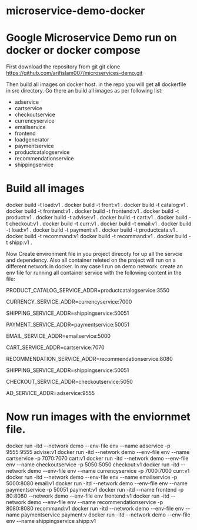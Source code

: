# microservice-demo-docker
# Google Microservice Demo run on docker or docker compose
First download the repository from git 
git clone https://github.com/arifislam007/microservices-demo.git

Then build all images on docker host. in the repo you will get all dockerfile in src directory. Go there an build all images as per following list:
- adservice
- cartservice
- checkoutservice
- currencyservice
- emailservice
- frontend
- loadgenerator
- paymentservice
- productcatalogservice
- recommendationservice
- shippingservice

# Build all images 
docker build -t load:v1 .
docker build -t front:v1 .
docker build -t catalog:v1 .
docker build -t frontend:v1 .
docker build -t frontend:v1 .
docker build -t product:v1 .
docker build -t advise:v1 .
docker build -t cart:v1 .
docker build -t checkout:v1 .
docker build -t curr:v1 .
docker build -t email:v1 .
docker build -t load:v1 .
docker build -t payment:v1 .
docker build -t productcata:v1 .
docker build -t recommand:v1
docker build -t recommand:v1 .
docker build -t shipp:v1 .


Now Create environment file in you project direcoty for up all the servcie and dependency. Also all container releted on the project will run on a different network in docker. In my case I run on demo network. 
create an env file for running all container service with the following content in the file:

PRODUCT_CATALOG_SERVICE_ADDR=productcatalogservice:3550

CURRENCY_SERVICE_ADDR=currencyservice:7000

SHIPPING_SERVICE_ADDR=shippingservice:50051

PAYMENT_SERVICE_ADDR=paymentservice:50051

EMAIL_SERVICE_ADDR=emailservice:5000

CART_SERVICE_ADDR=cartservice:7070

RECOMMENDATION_SERVICE_ADDR=recommendationservice:8080

SHIPPING_SERVICE_ADDR=shippingservice:50051

CHECKOUT_SERVICE_ADDR=checkoutservice:5050

AD_SERVICE_ADDR=adservice:9555

# Now run images with the enviornmet file.

docker run -itd --network demo --env-file env --name adservice -p 9555:9555 advise:v1
docker run -itd --network demo --env-file env --name cartservice -p 7070:7070 cart:v1
docker run -itd --network demo --env-file env --name checkoutservice -p 5050:5050 checkout:v1
docker run -itd --network demo --env-file env --name currencyservice -p 7000:7000 curr:v1
docker run -itd --network demo --env-file env --name emailservice -p 5000:8080 email:v1
docker run -itd --network demo --env-file env --name paymentservice -p 50051 payment:v1
docker run -itd --name frontend -p 80:8080 --network demo --env-file env frontend:v1
docker run -itd --network demo --env-file env --name recommendationservice -p 8080:8080 recommand:v1
docker run -itd --network demo --env-file env --name paymentservice  payment:v
docker run -itd --network demo --env-file env --name shippingservice shipp:v1
